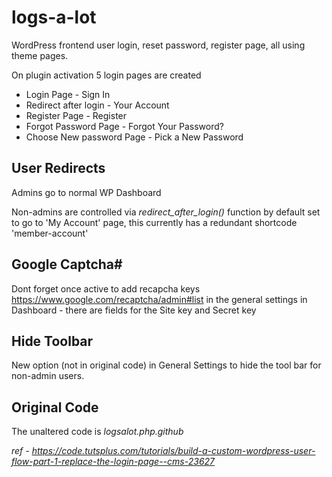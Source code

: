 # logs-a-lot
WordPress frontend user login, reset password, register page, all using theme pages.

On plugin activation 5 login pages are created

* Login Page - Sign In
* Redirect after login - Your Account
* Register Page - Register
* Forgot Password Page - Forgot Your Password?
* Choose New password Page - Pick a New Password


## User Redirects
Admins go to normal WP Dashboard

Non-admins are controlled via _redirect_after_login()_ function by default set to go to 'My Account' page, this currently has a redundant shortcode 'member-account'

## Google Captcha#
Dont forget once active to add recapcha keys https://www.google.com/recaptcha/admin#list in the general settings in Dashboard - there are fields for the Site key and Secret key

## Hide Toolbar
New option (not in original code) in General Settings to hide the tool bar for non-admin users.

## Original Code
The unaltered code is _logsalot.php.github_



_ref - https://code.tutsplus.com/tutorials/build-a-custom-wordpress-user-flow-part-1-replace-the-login-page--cms-23627_

